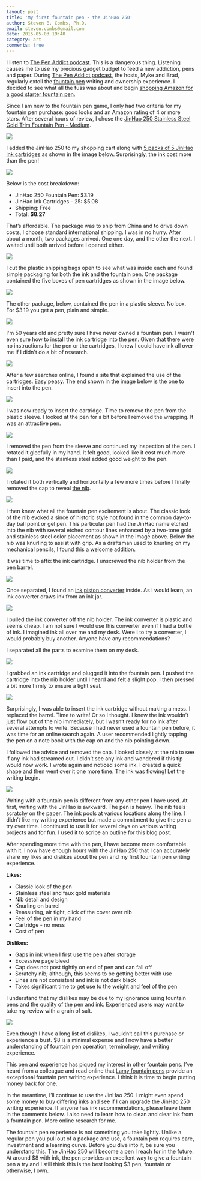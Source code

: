 ```yaml
---
layout: post
title: 'My first fountain pen - the JinHao 250'
author: Steven B. Combs, Ph.D.
email: steven.combs@gmail.com
date: 2015-05-03 19:40
category: art
comments: true
---
```


I listen to [The Pen Addict podcast](http://www.relay.fm/penaddict). This is a dangerous thing. Listening causes me to use my precious gadget budget to feed a new addiction, pens and paper. During [The Pen Addict podcast](http://www.relay.fm/penaddict), the hosts, Myke and Brad, regularly extoll the [fountain pen](https://en.wikipedia.org/w/index.php?title=Special:Search&search=fountain+pens&profile=default) writing and ownership experience. I decided to see what all the fuss was about and begin [shopping Amazon for a good starter fountain pen](http://www.amazon.com/s/ref=as_li_ss_tl?_encoding=UTF8&camp=1789&creative=390957&field-keywords=fountain%20pens&linkCode=ur2&tag=stevenccom-20&url=search-alias%3Daps&linkId=OWDJZADZLFQU5TXZ).

Since I am new to the fountain pen game, I only had two criteria for my fountain pen purchase: good looks and an Amazon rating of 4 or more stars. After several hours of review, I chose the [JinHao 250 Stainless Steel Gold Trim Fountain Pen - Medium](http://www.amazon.com/gp/product/B0052KLTM6/ref=as_li_tl?ie=UTF8&camp=1789&creative=390957&creativeASIN=B0052KLTM6&linkCode=as2&tag=stevenccom-20&linkId=TSUEOXKLITSDKODM).

![](https://lh3.googleusercontent.com/-dmGbXr0YXVc/VUZKN8N5soI/AAAAAAABbBM/qUvOOEIQDkY/w1196-h897-no/IMG_8110.jpg)

I added the JinHao 250 to my shopping cart along with [5 packs of 5 JinHao ink cartridges](http://www.amazon.com/gp/product/B00CQF69SO/ref=as_li_tl?ie=UTF8&camp=1789&creative=390957&creativeASIN=B00CQF69SO&linkCode=as2&tag=stevenccom-20&linkId=NJN5J2VF6Q72IO2H) as shown in the image below. Surprisingly, the ink cost more than the pen!

![](https://lh4.googleusercontent.com/-uoFtl4CCOv8/VUZKKTQB4nI/AAAAAAABbB4/1p4tkW76_Vg/s988-no/IMG_8100.jpg)

Below is the cost breakdown:

* JinHao 250 Fountain Pen: $3.19
* JinHao Ink Cartridges - 25: $5.08
* Shipping: Free
* Total: **$8.27**

That’s affordable. The package was to ship from China and to drive down costs, I choose standard international shipping. I was in no hurry. After about a month, two packages arrived. One one day, and the other the next. I waited until both arrived before I opened either.

![](https://lh3.googleusercontent.com/-C4d_l7lmlDo/VUZKI-BuNKI/AAAAAAABa_g/0QjrQm-Wyho/w1196-h897-no/IMG_8093.jpg)

I cut the plastic shipping bags open to see what was inside each and found simple packaging for both the ink and the fountain pen. One package contained the five boxes of pen cartridges as shown in the image below.

![](https://lh3.googleusercontent.com/-6yRixbJW3cQ/VUZKI9himmI/AAAAAAABbBU/hAfG_IYQBsc/w1196-h897-no/IMG_8095.jpg)

The other package, below, contained the pen in a plastic sleeve. No box. For $3.19 you get a pen, plain and simple.

![](https://lh4.googleusercontent.com/-3PZdt04EzUo/VUZKKiRkxGI/AAAAAAABbBg/lsvck5StjQA/w1195-h897-no/IMG_8101.jpg)

I'm 50 years old and pretty sure I have never owned a fountain pen. I wasn't even sure how to install the ink cartridge into the pen. Given that there were no instructions for the pen or the cartridges, I knew I could have ink all over me if I didn't do a bit of research.

![](https://lh4.googleusercontent.com/-Y6g46wQsC2w/VUZKKQVjvNI/AAAAAAABbCA/O9ypJTSpSXk/w1196-h476-no/IMG_8099.jpg)

After a few searches online, I found a site that explained the use of the cartridges. Easy peasy. The end shown in the image below is the one to insert into the pen.

![](https://lh5.googleusercontent.com/-2-IsNZrFVyg/VUZKJ7rzfjI/AAAAAAABbCI/I67Hj8qBYT4/w1186-h531-no/IMG_8098.jpg)

I was now ready to insert the cartridge. Time to remove the pen from the plastic sleeve. I looked at the pen for a bit before I removed the wrapping. It was an attractive pen.

![](https://lh5.googleusercontent.com/-XNWRkvD4zQs/VUZKK5964gI/AAAAAAABbCQ/DGQ-tl56g4k/w1109-h831-no/IMG_8102.jpg)

I removed the pen from the sleeve and continued my inspection of the pen. I rotated it gleefully in my hand. It felt good, looked like it cost much more than I paid, and the stainless steel added good weight to the pen.

![](https://lh3.googleusercontent.com/-dM_exj1tkmQ/VUZKLV8_-yI/AAAAAAABbAM/qXT6KGgaHJo/w1196-h897-no/IMG_8103.jpg)

I rotated it both vertically and horizontally a few more times before I finally removed the cap to reveal [the nib](http://en.wikipedia.org/wiki/Nib_%28pen%29).

![](https://lh5.googleusercontent.com/-NO2NjxhlBNs/VUZKLvKPwFI/AAAAAAABbAU/QW4g-XrF0yU/w1196-h897-no/IMG_8104.jpg)

I then knew what all the fountain pen excitement is about. The classic look of the nib evoked a since of historic style not found in the common day-to-day ball point or gel pen. This particular pen had the JinHao name etched into the nib with several etched contour lines enhanced by a two-tone gold and stainless steel color placement as shown in the image above. Below the nib was knurling to assist with grip. As a draftsman used to knurling on my mechanical pencils, I found this a welcome addition.

It was time to affix the ink cartridge. I unscrewed the nib holder from the pen barrel.

![](https://lh3.googleusercontent.com/-FDOAI7GeLdw/VUZKMb8t06I/AAAAAAABbCY/UNckCC6gjEM/w1196-h583-no/IMG_8106.jpg)

Once separated, I found an [ink piston converter](http://www.jetpens.com/blog/how-to-use-a-fountain-pen-piston-converter/pt/479) inside. As I would learn, an ink converter draws ink from an ink jar.

![](https://lh3.googleusercontent.com/-9AIz4ZoFV1k/VUZKM384_eI/AAAAAAABbCg/EsGFJgnCRA8/w1196-h897-no/IMG_8107.jpg)

I pulled the ink converter off the nib holder. The ink converter is plastic and seems cheap. I am not sure I would use this converter even if I had a bottle of ink. I imagined ink all over me and my desk. Were I to try a converter, I would probably buy another. Anyone have any recommendations?

I separated all the parts to examine them on my desk.

![](https://lh6.googleusercontent.com/-QZOZr1zXrPM/VUZKNDtcH5I/AAAAAAABbCk/p3sWm4wHlmw/w1196-h524-no/IMG_8108.jpg)

I grabbed an ink cartridge and plugged it into the fountain pen. I pushed the cartridge into the nib holder until I heard and felt a slight pop. I then pressed a bit more firmly to ensure a tight seal.

![](https://lh4.googleusercontent.com/-W_LzwcmUXQw/VUZKNgLkYcI/AAAAAAABbDA/mLeawmGar2w/w1195-h534-no/IMG_8109.jpg)

Surprisingly, I was able to insert the ink cartridge without making a mess. I replaced the barrel. Time to write! Or so I thought. I knew the ink wouldn’t just flow out of the nib immediately, but I wasn’t ready for no ink after several attempts to write. Because I had never used a fountain pen before, it was time for an online search again. A user recommended lightly tapping the pen on a note book with the cap on and the nib pointing down.

I followed the advice and removed the cap. I looked closely at the nib to see if any ink had streamed out. I didn’t see any ink and wondered if this tip would now work. I wrote again and noticed some ink. I created a quick shape and then went over it one more time. The ink was flowing! Let the writing begin.

![](https://lh5.googleusercontent.com/-hgAwN34VZNw/VUZKOXlVD9I/AAAAAAABbBQ/kqqK1IMs3_E/w1196-h897-no/IMG_8111.jpg)

Writing with a fountain pen is different from any other pen I have used. At first, writing with the JinHao is awkward. The pen is heavy. The nib feels scratchy on the paper. The ink pools at various locations along the line. I didn’t like my writing experience but made a commitment to give the pen a try over time. I continued to use it for several days on various writing projects and for fun. I used it to scribe an outline for this blog post.

After spending more time with the pen, I have become more comfortable with it. I now have enough hours with the JinHao 250 that I can accurately share my likes and dislikes about the pen and my first fountain pen writing experience.

**Likes:**

* Classic look of the pen
* Stainless steel and faux gold materials
* Nib detail and design
* Knurling on barrel
* Reassuring, air tight, click of the cover over nib
* Feel of the pen in my hand
* Cartridge - no mess
* Cost of pen


**Dislikes:**

* Gaps in ink when I first use the pen after storage
* Excessive page bleed
* Cap does not post tightly on end of pen and can fall off
* Scratchy nib; although, this seems to be getting better with use
* Lines are not consistent and ink is not dark black
* Takes significant time to get use to the weight and feel of the pen

I understand that my dislikes may be due to my ignorance using fountain pens and the quality of the pen and ink. Experienced users may want to take my review with a grain of salt.

![](https://lh3.googleusercontent.com/-5yY1zLC5kNc/VUZKOrlnfII/AAAAAAABbBY/yx_Z8d7IHYg/w1196-h897-no/IMG_8112.jpg)

Even though I have a long list of dislikes, I wouldn’t call this purchase or experience a bust. $8 is a minimal expense and I now have a better understanding of fountain pen operation, terminology, and writing experience.

This pen and experience has piqued my interest in other fountain pens. I’ve heard from a colleague and read online that [Lamy fountain pens](http://www.amazon.com/gp/product/B0002T401Y/ref=as_li_tl?ie=UTF8&camp=1789&creative=390957&creativeASIN=B0002T401Y&linkCode=as2&tag=stevenccom-20&linkId=ZUUB7EPP4TKLVXHO) provide an exceptional fountain pen writing experience. I think it is time to begin putting money back for one.

In the meantime, I’ll continue to use the JinHao 250. I might even spend some money to buy differing inks and see if I can upgrade the JinHao 250 writing experience. If anyone has ink recommendations, please leave them in the comments below. I also need to learn how to clean and clear ink from a fountain pen. More online research for me.

The fountain pen experience is not something you take lightly. Unlike a regular pen you pull out of a package and use, a fountain pen requires care, investment and a learning curve. Before you dive into it, be sure you understand this. The JinHao 250 will become a pen I reach for in the future. At around $8 with ink, the pen provides an excellent way to give a fountain pen a try and I still think this is the best looking $3 pen, fountain or otherwise, I own.
